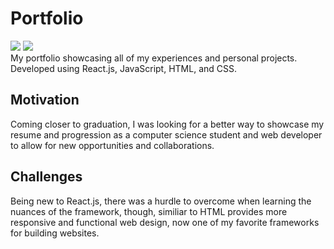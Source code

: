 # Portfolio  

![](https://github.com/dkutin/dkutin.github.io/workflows/Testing/badge.svg)&nbsp;![](https://github.com/dkutin/dkutin.github.io/workflows/Deployment/badge.svg)\
My portfolio showcasing all of my experiences and personal projects. Developed using React.js, JavaScript, HTML, and CSS. 

## Motivation

Coming closer to graduation, I was looking for a better way to showcase my resume and progression as a computer science student and web developer to allow for new opportunities and collaborations. 

## Challenges

Being new to React.js, there was a hurdle to overcome when learning the nuances of the framework, though, similiar to HTML provides more responsive and functional web design, now one of my favorite frameworks for building websites. 
